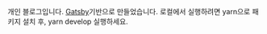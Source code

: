 개인 블로그입니다. [Gatsby](https://www.gatsbyjs.org/)기반으로 만들었습니다.
로컬에서 실행하려면 yarn으로 패키지 설치 후, yarn develop 실행하세요.
